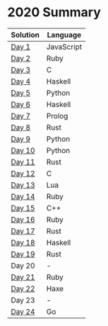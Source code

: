 # 2020 Summary

| Solution                      | Language                  |
| ----------------------------- | ------------------------- |
| [Day 1](../2020/day_01.js)    | JavaScript                |
| [Day 2](../2020/day_02.rb)    | Ruby                      |
| [Day 3](../2020/day_03.c)     | C                         |
| [Day 4](../2020/day_04.hs)    | Haskell                   |
| [Day 5](../2020/day_05.py)    | Python                    |
| [Day 6](../2020/day_06.hs)    | Haskell                   |
| [Day 7](../2020/day_07.pl)    | Prolog                    |
| [Day 8](../2020/day_08.rs)    | Rust                      |
| [Day 9](../2020/day_09.py)    | Python                    |
| [Day 10](../2020/day_10.py)   | Python                    |
| [Day 11](../2020/day_11.rs)   | Rust                      |
| [Day 12](../2020/day_12.c)    | C                         |
| [Day 13](../2020/day_13.lua)  | Lua                       |
| [Day 14](../2020/day_14.rb)   | Ruby                      |
| [Day 15](../2020/day_15.cpp)  | C++                       |
| [Day 16](../2020/day_16.rb)   | Ruby                      |
| [Day 17](../2020/day_17.rs)   | Rust                      |
| [Day 18](../2020/day_18.hs)   | Haskell                   |
| [Day 19](../2020/day_19.rs)   | Rust                      |
| Day 20                        | -                         |
| [Day 21](../2020/day_21.rb)   | Ruby                      |
| [Day 22](../2020/day_22.hx)   | Haxe                      |
| Day 23                        | -                         |
| [Day 24](../2020/day_24.go)   | Go                        |
